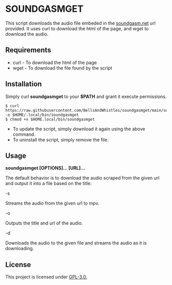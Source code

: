 # SOUNDGASMGET
This script downloads the audio file embeded in the [soundgasm.net](https://soundgasm.net/) url provided. It uses curl to download the html of the page, and wget to download the audio.

## Requirements
* curl - To download the html of the page
* wget - To download the file found by the script
## Installation
Simply curl **soundgasmget** to your **$PATH** and grant it execute permissions.
```{sh}
$ curl https://raw.githubusercontent.com/BellsAndWhistles/soundgasmget/main/soundgasmget -o $HOME/.local/bin/soundgasmget
$ chmod +x $HOME.local/bin/soundgasmget
```
* To update the script, simply download it again using the above command.
* To uninstall the script, simply remove the file.
## Usage

**soundgasmget [OPTIONS]... [URL]...**

The default behavior is to download the audio scraped from the given url and output it into a file based on the title.

-s

Streams the audio from the given url to mpv.

-o

Outputs the title and url of the audio.

-d

Downloads the audio to the given file and streams the audio as it is downloading.

## License
This project is licensed under [GPL-3.0.](https://raw.githubusercontent.com/Illumina/licenses/master/gpl-3.0.txt)
